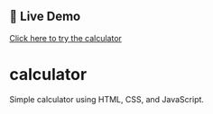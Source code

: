 ## 🔗 Live Demo
[Click here to try the calculator](https://subhampatra-hub.github.io/calculator/)
# calculator
Simple calculator using HTML, CSS, and JavaScript.

